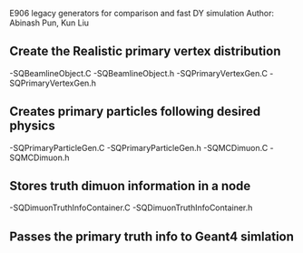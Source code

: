 E906 legacy generators for comparison and fast DY simulation
Author: Abinash Pun, Kun Liu

## Create the Realistic primary vertex distribution
  -SQBeamlineObject.C
  -SQBeamlineObject.h
  -SQPrimaryVertexGen.C
  -SQPrimaryVertexGen.h

## Creates primary particles following desired physics
  -SQPrimaryParticleGen.C
  -SQPrimaryParticleGen.h
  -SQMCDimuon.C
  -SQMCDimuon.h

## Stores truth dimuon information in a node
  -SQDimuonTruthInfoContainer.C
  -SQDimuonTruthInfoContainer.h

## Passes the primary truth info to Geant4 simlation

